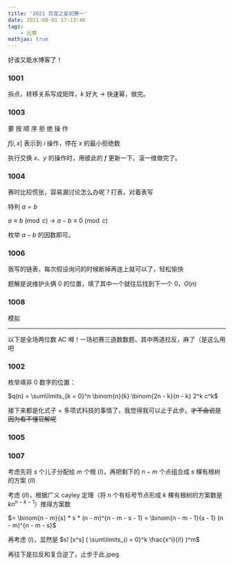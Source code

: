 ```yaml
---
title: '2021 百度之星初赛一'
date: 2021-08-01 17:13:40
tags: 
    - 比赛
mathjax: true
---
```


好诶又能水博客了！

### 1001

拆点，转移关系写成矩阵，$k$ 好大 -> 快速幂，做完。

### 1003

要 按 顺 序 拒 绝 操 作

$f[i, x]$ 表示到 $i$ 操作，停在 $x$ 的最小拒绝数

执行交换 $x$、$y$ 的操作时，用彼此的 $f$ 更新一下。滚一维做完了。

### 1004

赛时比较慌张，容易漏讨论怎么办呢？打表，对着表写

特判 $a = b$

$a \equiv b \pmod{c}$ -> $a - b \equiv 0 \pmod{c}$

枚举 $a - b$ 的因数即可。

### 1006

我写的链表，每次假设询问的时候断掉再连上就可以了，轻松愉快

题解是说维护头俩 $0$ 的位置，填了其中一个就往后找到下一个 $0$，$O(n)$

### 1008

模拟

-----

以下是全场两位数 AC 嘚！一场初赛三道数数题、其中两道拉反，麻了（是这么用吧

### 1002

枚举填非 $0$ 数字的位置：

$q(n) = \sum\limits_{k = 0}^n \binom{n}{k} \binom{2n - k}{n - k} 2^k c^k$

接下来都是化式子 + 多项式科技的事情了，我觉得我可以止于此步。~~才不会说是因为看不懂官解呢~~

### 1005

### 1007

考虑先将 $s$ 个儿子分配给 $m$ 个根 ($I$)，再把剩下的 $n - m$ 个点组合成 $s$ 棵有根树的方案 ($II$)

考虑 ($II$)，根据广义 cayley 定理（将 $n$ 个有标号节点形成 $k$ 棵有根树的方案数是 $kn^{n - k - 1}$）推得方案数

$= \binom{n - m}{s} * s * (n - m)^{n - m - s - 1} = \binom{n - m - 1}{s - 1} (n - m)^{n - m - s}$

再考虑 ($I$)，显然是 $s! [x^s] ( \sum\limits_{i = 0}^k \frac{x^i}{i!} )^m$

再往下是拉反和复合逆了，止步于此.jpeg